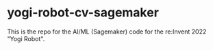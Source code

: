 # yogi-robot-cv-sagemaker
This is the repo for the AI/ML (Sagemaker) code for the re:Invent 2022 "Yogi Robot".
